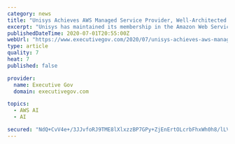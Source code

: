 ```yaml
---
category: news
title: "Unisys Achieves AWS Managed Service Provider, Well-Architected Partner; Anupriya Ramraj Quoted"
excerpt: "Unisys has maintained its membership in the Amazon Web Services (AWS) Managed Service Provider (MSP) Partner Program for the third year in a row and has been recognized as a member in the AWS Well-Architected Partner Program for its cloud offerings."
publishedDateTime: 2020-07-01T20:55:00Z
webUrl: "https://www.executivegov.com/2020/07/unisys-achieves-aws-managed-service-provider-well-architected-partner-anupriya-ramraj-quoted/"
type: article
quality: 7
heat: 7
published: false

provider:
  name: Executive Gov
  domain: executivegov.com

topics:
  - AWS AI
  - AI

secured: "NdQ+CvV4e+/3JJvfoRJ9TME8lXlxzzBP7GPy+ZjEnErtOLcrbFhxWh0h8/lLV82prodtrEIRO6AePi7oPcYW6H9F7S/FTyCvKCvp1hwig+FH/pCtAH272KF1gjzlxy9K502YFuoqxYvgsjwl8endpwYdMp173QHhjeTp/L5zYOPVBK1mjw523HB9wXwh7u7iHOjOgXQg/Vw9yf4sRbVVbbUVb7+uEbFdAkwcFuZxFQ/hRukzrzu87MvFy9JqtUc/rFhskCBpAnEPt/7GT2AKBkzhNEdI59mIx60KBpEN6mr0rB2ey/B8izbMuiHNeK9qMefs/ukSdEaSDVmkF4KlEA==;8Bws2sYRtm9T9ZfDdYkQDw=="
---
```


